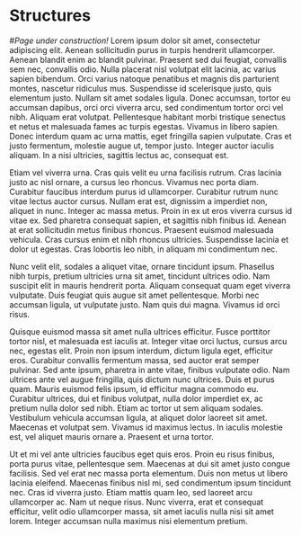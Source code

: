 # Structures
#*Page under construction!*
Lorem ipsum dolor sit amet, consectetur adipiscing elit. Aenean sollicitudin purus in turpis hendrerit ullamcorper. Aenean blandit enim ac blandit pulvinar. Praesent sed dui feugiat, convallis sem nec, convallis odio. Nulla placerat nisl volutpat elit lacinia, ac varius sapien bibendum. Orci varius natoque penatibus et magnis dis parturient montes, nascetur ridiculus mus. Suspendisse id scelerisque justo, quis elementum justo. Nullam sit amet sodales ligula. Donec accumsan, tortor eu accumsan dapibus, orci orci viverra arcu, sed condimentum tortor orci vel nibh. Aliquam erat volutpat. Pellentesque habitant morbi tristique senectus et netus et malesuada fames ac turpis egestas. Vivamus in libero sapien. Donec interdum quam ac urna mattis, eget fringilla sapien vulputate. Cras et justo fermentum, molestie augue ut, tempor justo. Integer auctor iaculis aliquam. In a nisi ultricies, sagittis lectus ac, consequat est.

Etiam vel viverra urna. Cras quis velit eu urna facilisis rutrum. Cras lacinia justo ac nisl ornare, a cursus leo rhoncus. Vivamus nec porta diam. Curabitur faucibus interdum purus id ullamcorper. Curabitur rutrum nunc vitae lectus auctor cursus. Nullam erat est, dignissim a imperdiet non, aliquet in nunc. Integer ac massa metus. Proin in ex ut eros viverra cursus id vitae ex. Sed pharetra consequat sapien, et sagittis nibh finibus id. Aenean at erat sollicitudin metus finibus rhoncus. Praesent euismod malesuada vehicula. Cras cursus enim et nibh rhoncus ultricies. Suspendisse lacinia et dolor ut egestas. Cras lobortis leo nibh, in aliquam mi condimentum nec.

Nunc velit elit, sodales a aliquet vitae, ornare tincidunt ipsum. Phasellus nibh turpis, pretium ultricies urna sit amet, tincidunt ultrices odio. Nam suscipit elit in mauris hendrerit porta. Aliquam consequat quam eget viverra vulputate. Duis feugiat quis augue sit amet pellentesque. Morbi nec accumsan ligula, ut vulputate justo. Nam quis dui magna. Vivamus id orci risus.

Quisque euismod massa sit amet nulla ultrices efficitur. Fusce porttitor tortor nisl, et malesuada est iaculis at. Integer vitae orci luctus, cursus arcu nec, egestas elit. Proin non ipsum interdum, dictum ligula eget, efficitur eros. Curabitur convallis fermentum massa, sed auctor erat semper pulvinar. Sed ante ipsum, pharetra in ante vitae, finibus vulputate odio. Nam ultrices ante vel augue fringilla, quis dictum nunc ultrices. Duis et purus quam. Mauris euismod felis ipsum, id efficitur magna commodo eu. Curabitur ultrices, dui et finibus volutpat, nulla dolor imperdiet ex, ac pretium nulla dolor sed nibh. Etiam ac tortor ut sem aliquam sodales. Vestibulum vehicula accumsan ligula, at aliquet dolor laoreet sit amet. Maecenas et volutpat sem. Vivamus id maximus lectus. In iaculis molestie est, vel aliquet mauris ornare a. Praesent et urna tortor.

Ut et mi vel ante ultricies faucibus eget quis eros. Proin eu risus finibus, porta purus vitae, pellentesque sem. Maecenas at dui sit amet justo congue facilisis. Sed vel erat nec massa porta elementum. Duis non metus ut libero lacinia eleifend. Maecenas finibus nisl mi, sed condimentum ipsum tincidunt nec. Cras id viverra justo. Etiam mattis quam leo, sed laoreet arcu ullamcorper ac. Nam ut neque risus. Nunc viverra, erat et consequat efficitur, velit odio ullamcorper massa, sit amet iaculis nulla nisi sit amet lorem. Integer accumsan nulla maximus nisi elementum pretium.
